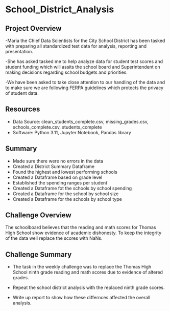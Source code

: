 # School_District_Analysis

## Project Overview 
-Maria the Chief Data Scientists for the City School District has been tasked with preparing all standardized test data for analysis, reporting and presentation.

-She has asked tasked me to help analyze data for student test scores and student funding which will assits the school board and Superintendent on making decisions regarding school budgets and priorities.

-We have been asked to take close attention to our handling of the data and to make sure we are following FERPA guidelines which protects the privacy of student data.


## Resources 
- Data Source: clean_students_complete.csv, missing_grades.csv, schools_complete.csv, students_complete
- Software: Python 3.11, Jupyter Notebook, Pandas library

## Summary
- Made sure there were no errors in the data 
- Created a District Summary Dataframe
- Found the highest and lowest performing schools
- Created a Dataframe based on grade level
- Established the spending ranges per student 
- Created a Dataframe fot the schools by school spending 
- Created a Dataframe for the school by school size
- Created a Dataframe for the schools by school type 


## Challenge Overview
The schoolboard believes that the reading and math scores for Thomas High School show evidence of academic dishonesty. To keep the integrity of the data well replace the scores with NaNs.

## Challenge Summary
- The task in the weekly challenge was to replace the Thomas High School ninth grade reading and math scores due to evidence of altered grades.

- Repeat the school district analysis with the replaced ninth grade scores.
- Write up report to show how these differnces affected the overall analysis.
